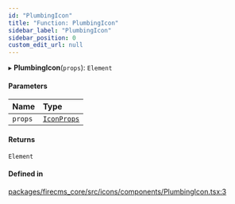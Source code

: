 ```yaml
---
id: "PlumbingIcon"
title: "Function: PlumbingIcon"
sidebar_label: "PlumbingIcon"
sidebar_position: 0
custom_edit_url: null
---
```


▸ **PlumbingIcon**(`props`): `Element`

#### Parameters

| Name | Type |
| :------ | :------ |
| `props` | [`IconProps`](../types/IconProps.md) |

#### Returns

`Element`

#### Defined in

[packages/firecms_core/src/icons/components/PlumbingIcon.tsx:3](https://github.com/FireCMSco/firecms/blob/d45f3739/packages/firecms_core/src/icons/components/PlumbingIcon.tsx#L3)
